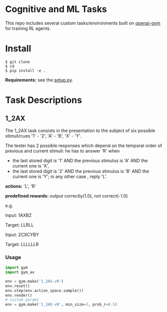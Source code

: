 # Cognitive and ML Tasks
This repo includes several custom tasks/environments built on [openai-gym](https://gym.openai.com/) for training RL agents. 

# Install
```
$ git clone
$ cd
$ pip install -e .
```
**Requirements:** see the [setup.py]().

# Task Descriptions
## 1_2AX
The 1_2AX task consists in the presentation to the subject of six possible stimuli/cues '1' - '2', 'A' - 'B', 'X' - 'Y'.

The tester has 2 possible responses which depend on the temporal order of previous and current stimuli:
he has to answer 'R' when
* the last stored digit is '1' AND the previous stimulus is 'A' AND the current one is 'X',
* the last stored digit is '2' AND the previous stimulus is 'B' AND the current one is 'Y';
in any other case , reply 'L'.

**actions:**  'L', 'R'

**predefined rewards:** output correctly(1.0), not correct(-1.0)

e.g.

Input: 1AXBZ

Target: LLRLL

Input: 2CXCYBY

Target: LLLLLLR

### Usage
```python
import gym
import gym_ax

env = gym.make('1_2AX-v0')
env.reset()
env.step(env.action_space.sample())
env.render()
# custom params
env = gym.make('1_2AX-v0', min_size=3, prob_r=0.5)
```